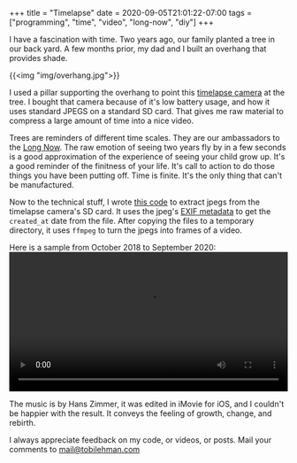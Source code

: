 +++
title = "Timelapse"
date = 2020-09-05T21:01:22-07:00
tags = ["programming", "time", "video", "long-now", "diy"]
+++

I have a fascination with time. Two years ago, our family planted a tree in our back yard. A few months 
prior, my dad and I built an overhang that provides shade. 

{{<img "img/overhang.jpg">}}

I used a pillar supporting the overhang to 
point this [timelapse camera](https://www.amazon.com/gp/product/B01FJZQONW/) at the tree. I bought that 
camera because of it's low battery usage, and how it uses standard JPEGS on a standard SD card. That gives 
me raw material to compress a large amount of time into a nice video.

Trees are reminders of different time scales. They are our ambassadors to the [Long Now](/posts/long-now/).
The raw emotion of seeing two years fly by in a few seconds is a good approximation of the experience of 
seeing your child grow up. It's a good reminder of the finitness of your life. It's call to action to do those 
things you have been putting off. Time is finite. It's the only thing that can't be manufactured.

Now to the technical stuff, I wrote [this code](https://github.com/tlehman/timelapse-cam) to extract jpegs 
from the timelapse camera's SD card. It uses the jpeg's [EXIF metadata](https://en.wikipedia.org/wiki/Exif) to 
get the `created_at` date from the file. After copying the files to a temporary directory, it uses `ffmpeg` to 
turn the jpegs into frames of a video.

Here is a sample from October 2018 to September 2020:
<video width="100%" src="timelapse-tree.mp4"></video>

The music is by Hans Zimmer, it was edited in iMovie for iOS, and I couldn't be happier with the result. It conveys 
the feeling of growth, change, and rebirth.

I always appreciate feedback on my code, or videos, or posts. Mail your comments to <a href="mailto:mail@tobilehman.com">mail@tobilehman.com</a>

